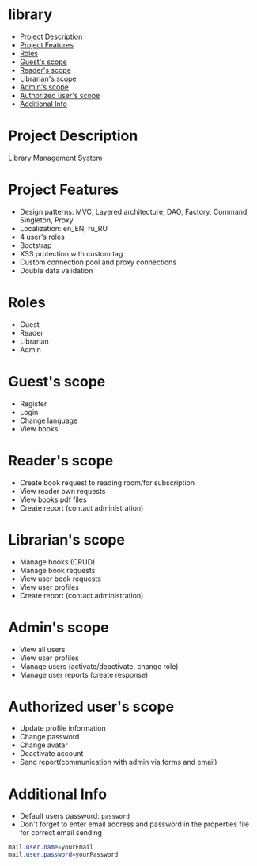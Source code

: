# library
* [Project Description](#project-description)
* [Project Features](#project-features)
* [Roles](#roles)
* [Guest's scope](#guests-scope)
* [Reader's scope](#readers-scope)
* [Librarian's scope](#librarians-scope)
* [Admin's scope](#admins-scope)
* [Authorized user's scope](#authorized-users-scope)
* [Additional Info](#additional-info)

# Project Description
Library Management System

# Project Features
* Design patterns: MVC, Layered architecture, DAO, Factory, Command, Singleton, Proxy
* Localization: en_EN, ru_RU
* 4 user's roles
* Bootstrap
* XSS protection with custom tag
* Custom connection pool and proxy connections
* Double data validation

# Roles
* Guest
* Reader
* Librarian
* Admin

# Guest's scope
* Register
* Login
* Change language
* View books

# Reader's scope
* Create book request to reading room/for subscription
* View reader own requests
* View books pdf files
* Create report (contact administration)

# Librarian's scope
* Manage books (CRUD)
* Manage book requests
* View user book requests
* View user profiles
* Create report (contact administration)

# Admin's scope
* View all users
* View user profiles
* Manage users (activate/deactivate, change role)
* Manage user reports (create response)

# Authorized user's scope
* Update profile information
* Change password
* Change avatar
* Deactivate account
* Send report(communication with admin via forms and email)

# Additional Info
* Default users password: `password`
* Don't forget to enter email address and password in the properties file for correct email sending
 ```java
mail.user.name=yourEmail
mail.user.password=yourPassword
